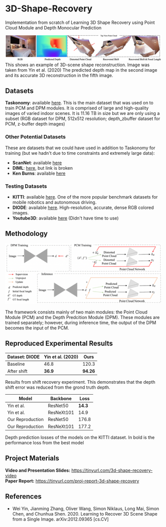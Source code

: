 # 3D-Shape-Recovery
Implementation from scratch of Learning 3D Shape Recovery using Point Cloud Module and Depth Monocular Prediction

![ex](markdown_images/fig1.png)
This shows an example of 3D-scene shape reconstruction. Image was taken from Yin et al. (2020) The predicted depth map in the second image and its accurate 3D reconstruction in the fifth image.

## Datasets

<b>Taskonomy</b>: available <a href="https://github.com/StanfordVL/taskonomy/tree/master/data">here</a>. This is the main dataset that was used on to train PCM and DPM modules. It is comprised of large and high-quality images of varied indoor scenes. It is 11.16 TB in size but we are only using a subset (RGB dataset for DPM, 512x512 resolution; depth_zbuffer dataset for PCM, z-buffer depth images) 

### Other Potential Datasets

These are datasets that we could have used in addition to Taskonomy for training (but we hadn't due to time constraints and extremely large data):

<ul>
   <li> <b>ScanNet</b>: available <a href="https://github.com/ScanNet/ScanNet">here</a> </li>
  <li> <b>DIML</b>: <a href="http://diml.yonsei.ac.kr/DIML_rgbd_dataset/">here</a>, but link is broken </li>
  <li> <b>Ken Burns</b>: available <a href="https://github.com/sniklaus/3d-ken-burns">here</a> </li>
</ul>

### Testing Datasets

<ul>
  <li> <b>KITTI</b>: available <a href="https://paperswithcode.com/dataset/kitti">here</a>. One of the more popular benchmark datasets for mobile robotics and autonomous driving. </li>
  <li> <b>DIODE</b>: available <a href="https://diode-dataset.org/">here</a>. High-resolution, accurate, dense RGB colored images. </li>
   <li> <b>Youtube3D</b>: available <a href="http://www-personal.umich.edu/~wfchen/depth-in-the-wild/">here</a> (Didn't have time to use) </li>
</ul>

## Methodology

![ex](markdown_images/fig2.png)

The framework consists mainly of two main modules: the Point Cloud Module (PCM) and the Depth Predcition Module (DPM). These modules are trained separately; however, during inference time, the output of the DPM becomes the input of the PCM.

## Reproduced Experimental Results

| Dataset: DIODE  | Yin et al. (2020) |  Ours  |
| --------------- | ----------------- | ------ |
| Baseline        |        46.8       |  120.3 |
| After shift     |      **36.9**     | **94.26** |

Results from shift recovery experiment. This demonstrates that the depth shift error was reduced from the grond truth depth.

|       Model      |  Backbone  |  Loss  |
| ---------------- | ---------- | ------ |
| Yin et al.       |  ResNet50  |  **14.3** |
| Yin et al.       | ResNeXt101 |  14.9 |
| Our Reproduction |  ResNet50  | 176.8 |
| Our Reproduction | ResNeXt101 | 177.2 |

Depth prediction losses of the models on the KITTI dataset. In bold is the performance loss from the best model 

## Project Materials

**Video and Presentation Slides:** https://tinyurl.com/3d-shape-recovery-video <br>
**Paper Report:** https://tinyurl.com/proj-report-3d-shape-recovery

## References

<ul>
   <li> Wei Yin, Jianming Zhang, Oliver Wang, Simon Niklaus, Long Mai, Simon Chen, and Chunhua Shen. 2020. Learning to Recover 3D Scene Shape from a Single
Image. arXiv:2012.09365 [cs.CV] </li>   
</ul>
